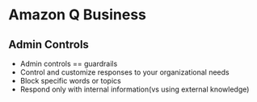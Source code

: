 # Amazon Q Business

## Admin Controls
- Admin controls == guardrails
- Control and customize responses to your organizational needs
- Block specific words or topics
- Respond only with internal information(vs using external knowledge)